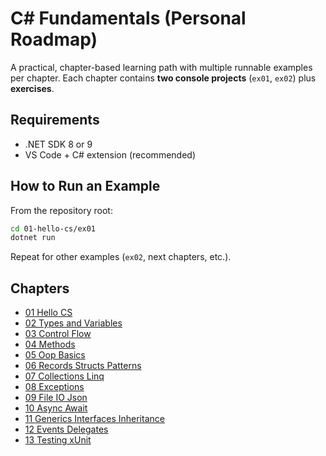 # C# Fundamentals (Personal Roadmap)

A practical, chapter-based learning path with multiple runnable examples per chapter.
Each chapter contains **two console projects** (`ex01`, `ex02`) plus **exercises**.

## Requirements
- .NET SDK 8 or 9
- VS Code + C# extension (recommended)

## How to Run an Example
From the repository root:
```bash
cd 01-hello-cs/ex01
dotnet run
```

Repeat for other examples (`ex02`, next chapters, etc.).

## Chapters
- [01 Hello CS](https://github.com/fbrianzy/csharp-fundamentals/edit/main/01-hello-cs)
- [02 Types and Variables](https://github.com/fbrianzy/csharp-fundamentals/tree/main/02-types-and-variables)
- [03 Control Flow](https://github.com/fbrianzy/csharp-fundamentals/tree/main/03-control-flow)
- [04 Methods](https://github.com/fbrianzy/csharp-fundamentals/tree/main/04-methods)
- [05 Oop Basics](https://github.com/fbrianzy/csharp-fundamentals/tree/main/05-oop-basics)
- [06 Records Structs Patterns](https://github.com/fbrianzy/csharp-fundamentals/tree/main/06-records-structs-patterns)
- [07 Collections Linq](https://github.com/fbrianzy/csharp-fundamentals/tree/main/07-collections-linq)
- [08 Exceptions](https://github.com/fbrianzy/csharp-fundamentals/tree/main/08-exceptions)
- [09 File IO Json](https://github.com/fbrianzy/csharp-fundamentals/tree/main/09-file-io-json)
- [10 Async Await](https://github.com/fbrianzy/csharp-fundamentals/tree/main/10-async-await)
- [11 Generics Interfaces Inheritance](https://github.com/fbrianzy/csharp-fundamentals/tree/main/11-generics-interfaces-inheritance)
- [12 Events Delegates](https://github.com/fbrianzy/csharp-fundamentals/tree/main/12-events-delegates)
- [13 Testing xUnit](https://github.com/fbrianzy/csharp-fundamentals/tree/main/13-testing-xunit)
